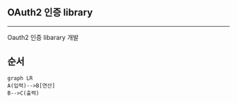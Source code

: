 ## OAuth2 인증 library
***

Oauth2 인증 libarary 개발


## 순서
```mermaid
graph LR
A(입력)-->B[연산]
B-->C(출력)
```

